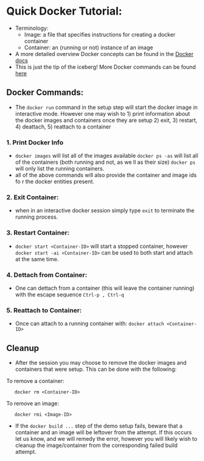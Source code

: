 # Quick Docker Tutorial:

  * Terminology:
    * Image: a file that specifies instructions for creating a docker container
    * Container: an (running or not) instance of an image
  * A more detailed overview Docker concepts can be found in the [Docker docs](https://docs.docker.com/engine/docker-overview/)
  * This is just the tip of the iceberg! More Docker commands can be found [here](https://docs.docker.com/engine/reference/commandline/docker/)

## Docker Commands:
  * The `docker run` command in the setup step will start the docker image in interactive mode. However one may wish to 1) print information about the docker images and containers once they are setup 2) exit, 3) restart, 4) deattach, 5) reattach to a container

### 1. Print Docker Info
  * `docker images` will list all of the images available
   `docker ps -as` will list all of the containers (both running and not, as we
ll as their size)
   `docker ps` will only list the running containers.
   * all of the above commands will also provide the container and image ids fo
r the docker entities present.

### 2. Exit Container:
  * when in an interactive docker session simply type `exit` to terminate the running process.
  
### 3. Restart Container:
  * `docker start <Container-ID>` will start a stopped container, however `docker start -ai <Container-ID>` can be used to both start and attach at the same time.

### 4. Dettach from Container:
  * One can dettach from a container (this will leave the container running) with the escape sequence `Ctrl-p , Ctrl-q`

### 5. Reattach to Container:
  * Once can attach to a running container with: `docker attach <Container-ID>`

## Cleanup
  * After the session you may choose to remove the docker images and containers that were setup. This can be done with the following:

To remove a container:
```
   docker rm <Container-ID>
```  
To remove an image:
```
   docker rmi <Image-ID>
```

  * If the `docker build ...` step of the demo setup fails, beware that a container and an image will be leftover from the attempt. If this occurs let us know, and we will remedy the error, however you will likely wish to cleanup the image/container from the corresponding failed build attempt.